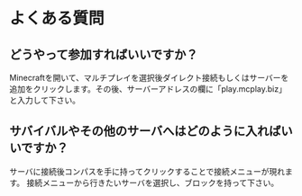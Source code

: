 # よくある質問

## どうやって参加すればいいですか？
Minecraftを開いて、マルチプレイを選択後ダイレクト接続もしくはサーバーを追加をクリックします。その後、サーバーアドレスの欄に「play.mcplay.biz」と入力して下さい。

## サバイバルやその他のサーバへはどのように入ればいいですか？
サーバに接続後コンパスを手に持ってクリックすることで接続メニューが現れます。
接続メニューから行きたいサーバを選択し、ブロックを持って下さい。
